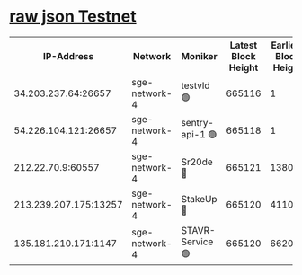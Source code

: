 
[raw json Testnet](https://rpc-check.sget.stavr.tech/sget/rpc-sget-result.json)
=


<table><tr><th>IP-Address</th><th>Network</th><th>Moniker</th><th>Latest Block Height</th><th>Earliest Block Height</th><th>Catching Up</th><th>Tx Index</th><th>Voting Power</th><th>Scan Time</th></tr><tr><td>34.203.237.64:26657</td><td>sge-network-4</td><td>testvld 🟢</td><td>665116</td><td>1</td><td>False</td><td>on</td><td>0</td><td>2023-12-16T05:05:44.074852939UTC</td></tr><tr><td>54.226.104.121:26657</td><td>sge-network-4</td><td>sentry-api-1 🟢</td><td>665118</td><td>1</td><td>False</td><td>on</td><td>0</td><td>2023-12-16T05:05:57.066317179UTC</td></tr><tr><td>212.22.70.9:60557</td><td>sge-network-4</td><td>Sr20de 🔴</td><td>665121</td><td>138001</td><td>False</td><td>on</td><td>99</td><td>2023-12-16T05:06:14.557821539UTC</td></tr><tr><td>213.239.207.175:13257</td><td>sge-network-4</td><td>StakeUp 🔴</td><td>665120</td><td>411001</td><td>False</td><td>off</td><td>100</td><td>2023-12-16T05:06:05.498840203UTC</td></tr><tr><td>135.181.210.171:1147</td><td>sge-network-4</td><td>STAVR-Service 🟢</td><td>665120</td><td>662001</td><td>False</td><td>on</td><td>0</td><td>2023-12-16T05:06:05.817914053UTC</td></tr></table>
